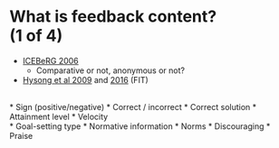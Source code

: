 # What is feedback content? <br> (1 of 4)
* [ICEBeRG 2006](https://implementationscience.biomedcentral.com/articles/10.1186/1748-5908-1-4)
    * Comparative or not, anonymous or not?
* [Hysong et al 2009](https://www.ncbi.nlm.nih.gov/pubmed/19194332) and [2016](https://www.ncbi.nlm.nih.gov/pubmed/27288054) (FIT)

<br>  
  <div style="text-align: left; float: left;">
  * Sign (positive/negative)
  * Correct / incorrect
  * Correct solution
  * Attainment level
  * Velocity
  </div>
  <div style="text-align: left; float: right;">
  * Goal-setting type
  * Normative information
  * Norms
  * Discouraging
  * Praise
  </div>

